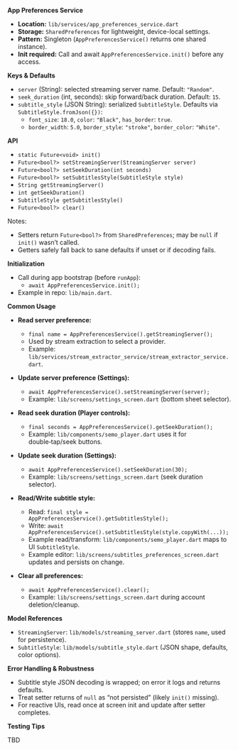 **App Preferences Service**

- **Location:** `lib/services/app_preferences_service.dart`
- **Storage:** `SharedPreferences` for lightweight, device-local settings.
- **Pattern:** Singleton (`AppPreferencesService()` returns one shared instance).
- **Init required:** Call and await `AppPreferencesService.init()` before any access.

**Keys & Defaults**

- `server` (String): selected streaming server name. Default: `"Random"`.
- `seek_duration` (int, seconds): skip forward/back duration. Default: `15`.
- `subtitle_style` (JSON String): serialized `SubtitleStyle`. Defaults via `SubtitleStyle.fromJson({})`:
  - `font_size`: `18.0`, `color`: `"Black"`, `has_border`: `true`.
  - `border_width`: `5.0`, `border_style`: `"stroke"`, `border_color`: `"White"`.

**API**

- `static Future<void> init()`
- `Future<bool?> setStreamingServer(StreamingServer server)`
- `Future<bool?> setSeekDuration(int seconds)`
- `Future<bool?> setSubtitlesStyle(SubtitleStyle style)`
- `String getStreamingServer()`
- `int getSeekDuration()`
- `SubtitleStyle getSubtitlesStyle()`
- `Future<bool?> clear()`

Notes:
- Setters return `Future<bool?>` from `SharedPreferences`; may be `null` if `init()` wasn’t called.
- Getters safely fall back to sane defaults if unset or if decoding fails.

**Initialization**

- Call during app bootstrap (before `runApp`):
  - `await AppPreferencesService.init();`
- Example in repo: `lib/main.dart`.

**Common Usage**

- **Read server preference:**
  - `final name = AppPreferencesService().getStreamingServer();`
  - Used by stream extraction to select a provider.
  - Example: `lib/services/stream_extractor_service/stream_extractor_service.dart`.

- **Update server preference (Settings):**
  - `await AppPreferencesService().setStreamingServer(server);`
  - Example: `lib/screens/settings_screen.dart` (bottom sheet selector).

- **Read seek duration (Player controls):**
  - `final seconds = AppPreferencesService().getSeekDuration();`
  - Example: `lib/components/semo_player.dart` uses it for double‑tap/seek buttons.

- **Update seek duration (Settings):**
  - `await AppPreferencesService().setSeekDuration(30);`
  - Example: `lib/screens/settings_screen.dart` (seek duration selector).

- **Read/Write subtitle style:**
  - Read: `final style = AppPreferencesService().getSubtitlesStyle();`
  - Write: `await AppPreferencesService().setSubtitlesStyle(style.copyWith(...));`
  - Example read/transform: `lib/components/semo_player.dart` maps to UI `SubtitleStyle`.
  - Example editor: `lib/screens/subtitles_preferences_screen.dart` updates and persists on change.

- **Clear all preferences:**
  - `await AppPreferencesService().clear();`
  - Example: `lib/screens/settings_screen.dart` during account deletion/cleanup.

**Model References**

- `StreamingServer`: `lib/models/streaming_server.dart` (stores `name`, used for persistence).
- `SubtitleStyle`: `lib/models/subtitle_style.dart` (JSON shape, defaults, color options).

**Error Handling & Robustness**

- Subtitle style JSON decoding is wrapped; on error it logs and returns defaults.
- Treat setter returns of `null` as “not persisted” (likely `init()` missing).
- For reactive UIs, read once at screen init and update after setter completes.

**Testing Tips**

TBD
